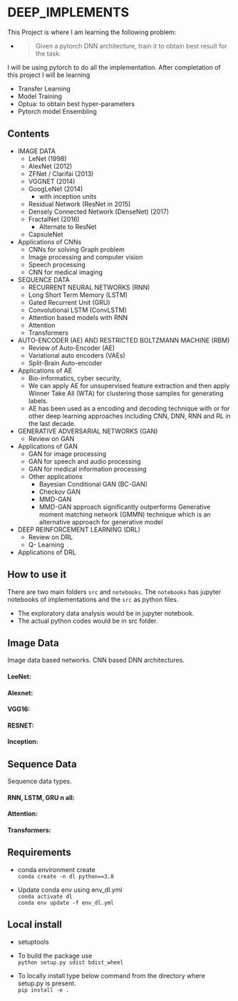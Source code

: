 # DEEP_IMPLEMENTS
This Project is where I am learning the following problem:  
- >Given a pytorch DNN architecture, train it to obtain best result for the task.

I will be using pytorch to do all the implementation. After completation of this project I will be learning  
- Transfer Learning
- Model Training
- Optua: to obtain best hyper-parameters
- Pytorch model Ensembling

## Contents
- IMAGE DATA
  - LeNet (1998)
  - AlexNet (2012)
  - ZFNet / Clarifai (2013)
  - VGGNET (2014) 
  - GoogLeNet (2014) 
    - with inception units
  - Residual Network (ResNet in 2015) 
  - Densely Connected Network (DenseNet) (2017)
  - FractalNet (2016) 
    - Alternate to ResNet
  - CapsuleNet
- Applications of CNNs
  - CNNs for solving Graph problem
  - Image processing and computer vision
  - Speech processing
  - CNN for medical imaging
- SEQUENCE DATA
  - RECURRENT NEURAL NETWORKS (RNN)
  - Long Short Term Memory (LSTM)
  - Gated Recurrent Unit (GRU)
  - Convolutional LSTM (ConvLSTM)
  - Attention based models with RNN 
  - Attention
  - Transformers
- AUTO-ENCODER (AE) AND RESTRICTED BOLTZMANN
MACHINE (RBM)
  - Review of Auto-Encoder (AE)
  - Variational auto encoders (VAEs)
  - Split-Brain Auto-encoder
- Applications of AE
  - Bio-informatics, cyber security,  
  - We can apply AE for unsupervised feature extraction and then apply Winner Take All (WTA) for clustering those samples for generating labels. 
  - AE has been used as a encoding and decoding technique with or for other deep learning approaches including CNN, DNN, RNN and RL in the last decade.
- GENERATIVE ADVERSARIAL NETWORKS (GAN)
  - Review on GAN
- Applications of GAN
  - GAN for image processing
  - GAN for speech and audio processing
  - GAN for medical information processing
  - Other applications
    - Bayesian Conditional GAN (BC-GAN)
    - Checkov GAN
    - MMD-GAN
    - MMD-GAN approach significantly outperforms Generative moment matching network (GMMN) technique which is an alternative approach for generative model
- DEEP REINFORCEMENT LEARNING (DRL)
  - Review on DRL
  - Q- Learning
- Applications of DRL


## How to use it
 There are two main folders `src` and `notebooks`. The `notebooks` has jupyter notebooks of implementations and the `src` as python files.  
 - The exploratory data analysis would be in jupyter notebook.
 - The actual python codes would be in src folder.

## Image Data
Image data based networks. CNN based DNN architectures.

#### LeeNet:

#### Alexnet:

#### VGG16:

#### RESNET:

#### Inception:

## Sequence Data
Sequence data types.

#### RNN, LSTM, GRU n all:

#### Attention:

#### Transformers:


## Requirements
- conda environment create  
  `conda create -n dl python==3.8`

- Update conda env using env_dl.yml  
  `conda activate dl`  
  `conda env update -f env_dl.yml`

## Local install
- setuptools
- To build the package use  
`python setup.py sdist bdist_wheel`

- To locally install type below command from the directory where setup.py is present.  
`pip install -e .` 